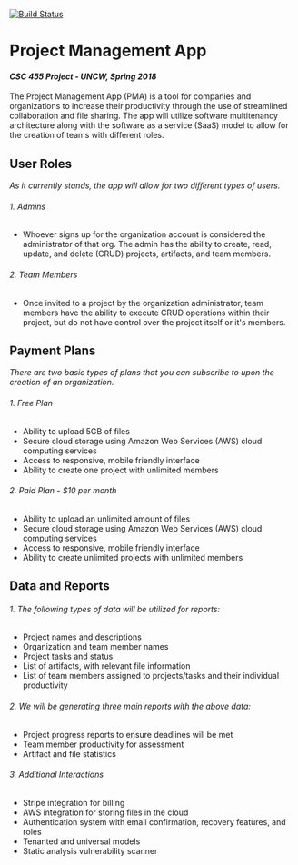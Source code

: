 [![Build Status](https://travis-ci.org/andrewmcodes/455ProjectManagementApp.svg?branch=master)](https://travis-ci.org/andrewmcodes/455ProjectManagementApp)
# Project Management App
#### *CSC 455 Project - UNCW, Spring 2018*
  The Project Management App (PMA) is a tool for companies and organizations to increase their productivity through the use of streamlined collaboration and file sharing. The app will utilize software multitenancy architecture along with the software as a service (SaaS) model to allow for the creation of teams with different roles. 

## User Roles
  *As it currently stands, the app will allow for two different types of users.*
###### 1. Admins
- Whoever signs up for the organization account is considered the administrator of that org. The admin has the ability to create, read, update, and delete (CRUD) projects, artifacts, and team members.

###### 2. Team Members
- Once invited to a project by the organization administrator, team members have the ability to execute CRUD operations within their project, but do not have control over the project itself or it's members. 

## Payment Plans
*There are two basic types of plans that you can subscribe to upon the creation of an organization.*
###### 1. Free Plan
   - Ability to upload 5GB of files
   - Secure cloud storage using Amazon Web Services (AWS) cloud computing services
   - Access to responsive, mobile friendly interface
   - Ability to create one project with unlimited members
###### 2. Paid Plan - $10 per month
   - Ability to upload an unlimited amount of files
   - Secure cloud storage using Amazon Web Services (AWS) cloud computing services
   - Access to responsive, mobile friendly interface
   - Ability to create unlimited projects with unlimited members
## Data and Reports
###### 1. The following types of data will be utilized for reports:
- Project names and descriptions
- Organization and team member names
- Project tasks and status
- List of artifacts, with relevant file information
- List of team members assigned to projects/tasks and their individual productivity 

###### 2. We will be generating three main reports with the above data: 
- Project progress reports to ensure deadlines will be met
- Team member productivity for assessment 
- Artifact and file statistics

###### 3. Additional Interactions
- Stripe integration for billing
- AWS integration for storing files in the cloud
- Authentication system with email confirmation, recovery features, and roles
- Tenanted and universal models 
- Static analysis vulnerability scanner
